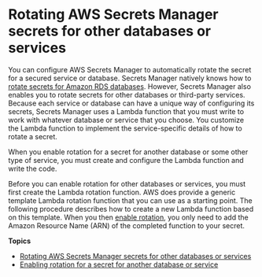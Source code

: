 # Rotating AWS Secrets Manager secrets for other databases or services<a name="rotating-secrets-other"></a>

You can configure AWS Secrets Manager to automatically rotate the secret for a secured service or database\. Secrets Manager natively knows how to [rotate secrets for Amazon RDS databases](rotating-secrets-rds.md)\. However, Secrets Manager also enables you to rotate secrets for other databases or third\-party services\. Because each service or database can have a unique way of configuring its secrets, Secrets Manager uses a Lambda function that you must write to work with whatever database or service that you choose\. You customize the Lambda function to implement the service\-specific details of how to rotate a secret\.

When you enable rotation for a secret for another database or some other type of service, you must create and configure the Lambda function and write the code\.

Before you can enable rotation for other databases or services, you must first create the Lambda rotation function\. AWS does provide a generic template Lambda rotation function that you can use as a starting point\. The following procedure describes how to create a new Lambda function based on this template\. When you then [enable rotation](enable-rotation-other.md), you only need to add the Amazon Resource Name \(ARN\) of the completed function to your secret\.

**Topics**
+ [Rotating AWS Secrets Manager secrets for other databases or services](rotating-secrets-create-generic-template.md)
+ [Enabling rotation for a secret for another database or service](enable-rotation-other.md)